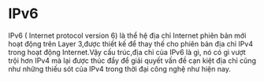 # IPv6
IPv6 ( Internet protocol version 6) là thể hệ địa chỉ Internet phiên bản mới hoạt động trên Layer 3,được thiết kế để thay thế cho phiên bản địa chỉ  IPv4 trong hoạt động Internet.Vậy cấu trúc,địa chỉ của IPv6 là gì, nó có gì vượt trội hơn IPv4 mà lại được thúc đẩy để giải quyết vấn đề cạn kiệt địa chỉ cũng như những thiếu sót của IPv4 trong thời  đại công nghệ như hiện nay.

